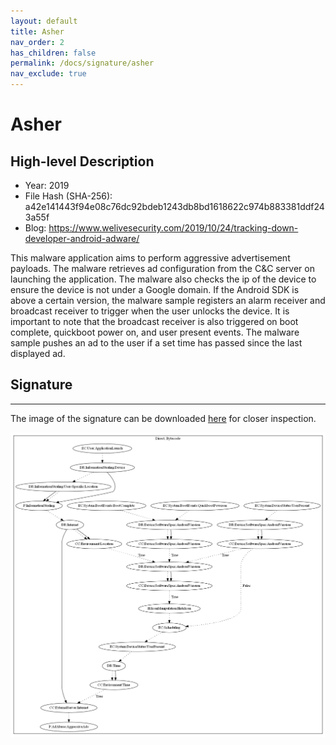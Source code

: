 ```yaml
---
layout: default
title: Asher
nav_order: 2
has_children: false
permalink: /docs/signature/asher
nav_exclude: true
---
```


# Asher

## High-level Description
* Year: 2019
* File Hash (SHA-256): a42e141443f94e08c76dc92bdeb1243db8bd1618622c974b883381ddf243a55f
* Blog: https://www.welivesecurity.com/2019/10/24/tracking-down-developer-android-adware/

This malware application aims to perform aggressive advertisement payloads. The malware retrieves ad configuration from the C&C server on launching the application. The malware also checks the ip of the device to ensure the device is not under a Google domain. If the Android SDK is above a certain version, the malware sample registers an alarm receiver and broadcast receiver to trigger when the user unlocks the device. It is important to note that the broadcast receiver is also triggered on boot complete, quickboot power on, and user present events. The malware sample pushes an ad to the user if a set time has passed since the last displayed ad.

## Signature
---

The image of the signature can be downloaded [here](../../img/signatures/Asher.png) for closer inspection.

![](../../img/signatures/Asher.png)